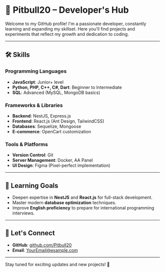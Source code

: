 # 🐾 Pitbull20 – Developer's Hub

Welcome to my GitHub profile! I'm a passionate developer, constantly learning and expanding my skillset. Here you'll find projects and experiments that reflect my growth and dedication to coding.

---

## 🛠️ Skills
### Programming Languages
- **JavaScript**: Junior+ level
- **Python, PHP, C++, C#, Dart**: Beginner to Intermediate
- **SQL**: Advanced (MySQL, MongoDB basics)

### Frameworks & Libraries
- **Backend**: NestJS, Express.js
- **Frontend**: React.js (Ant Design, TailwindCSS)
- **Databases**: Sequelize, Mongoose
- **E-commerce**: OpenCart customization

### Tools & Platforms
- **Version Control**: Git
- **Server Management**: Docker, AA Panel
- **UI Design**: Figma (Pixel-perfect implementation)

---

## 🌱 Learning Goals
- Deepen expertise in **NestJS** and **React.js** for full-stack development.
- Master modern **database optimization** techniques.
- Improve **English proficiency** to prepare for international programming interviews.

---

## 💬 Let's Connect
- **GitHub**: [github.com/Pitbull20](https://github.com/Pitbull20)
- **Email**: [YourEmail@example.com](mailto:YourEmail@example.com)

---

Stay tuned for exciting updates and new projects! 🚀
